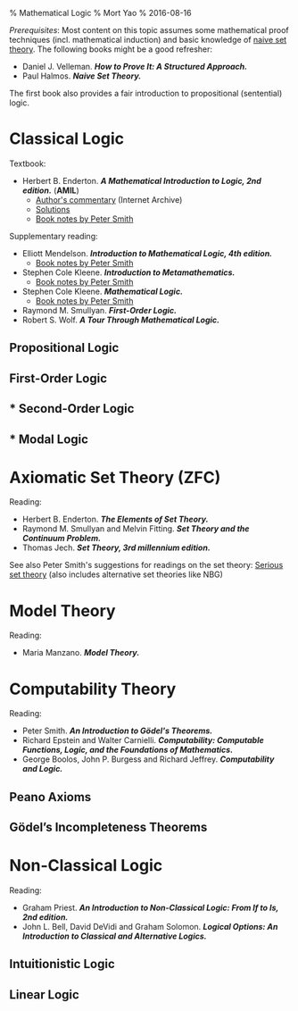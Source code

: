 % Mathematical Logic
% Mort Yao
% 2016-08-16

*Prerequisites*: Most content on this topic assumes some mathematical proof techniques (incl. mathematical induction) and basic knowledge of [naive set theory](/math/set). The following books might be a good refresher:

* Daniel J. Velleman.
***How to Prove It: A Structured Approach.***
* Paul Halmos.
***Naive Set Theory.***

The first book also provides a fair introduction to propositional (sentential) logic.



# Classical Logic

Textbook:

* Herbert B. Enderton.
***A Mathematical Introduction to Logic, 2nd edition.*** (**AMIL**)
    * [Author's commentary](http://web.archive.org/web/20150712180839/http://www.math.ucla.edu/~hbe/amil/) (Internet Archive)
    * [Solutions](http://dbfin.com/logic/enderton/)
    * [Book notes by Peter Smith](http://www.logicmatters.net/tyl/booknotes/enderton/)

Supplementary reading:

* Elliott Mendelson.
***Introduction to Mathematical Logic, 4th edition.***
    * [Book notes by Peter Smith](http://www.logicmatters.net/tyl/booknotes/mendelson/)
* Stephen Cole Kleene.
***Introduction to Metamathematics.***
    * [Book notes by Peter Smith](http://www.logicmatters.net/tyl/booknotes/kleene-metamath/)
* Stephen Cole Kleene.
***Mathematical Logic.***
    * [Book notes by Peter Smith](http://www.logicmatters.net/tyl/booknotes/kleene_ml/)
* Raymond M. Smullyan.
***First-Order Logic.***
* Robert S. Wolf.
***A Tour Through Mathematical Logic.***

## Propositional Logic

## First-Order Logic

## * Second-Order Logic

## * Modal Logic



# Axiomatic Set Theory (ZFC)

Reading:

* Herbert B. Enderton.
***The Elements of Set Theory.***
* Raymond M. Smullyan and Melvin Fitting.
***Set Theory and the Continuum Problem.***
* Thomas Jech.
***Set Theory, 3rd millennium edition.***

See also Peter Smith's suggestions for readings on the set theory: [Serious set theory](http://www.logicmatters.net/tyl/set_theory/) (also includes alternative set theories like NBG)



# Model Theory

Reading:

* Maria Manzano.
***Model Theory.***



# Computability Theory

Reading:

* Peter Smith.
***An Introduction to Gödel's Theorems.***
* Richard Epstein and Walter Carnielli.
***Computability: Computable Functions, Logic, and the Foundations of Mathematics.***
* George Boolos, John P. Burgess and Richard Jeffrey.
***Computability and Logic.***

## Peano Axioms

## Gödel’s Incompleteness Theorems



# Non-Classical Logic

Reading:

* Graham Priest.
***An Introduction to Non-Classical Logic: From If to Is, 2nd edition.***
* John L. Bell, David DeVidi and Graham Solomon.
***Logical Options: An Introduction to Classical and Alternative Logics.***

## Intuitionistic Logic

## Linear Logic
